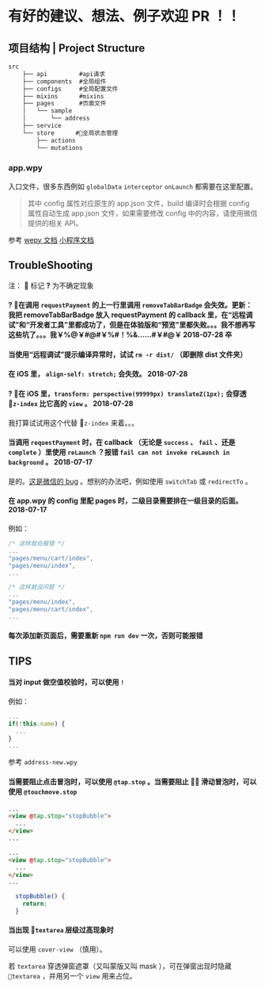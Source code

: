 # 有好的建议、想法、例子欢迎 PR ！！

## 项目结构 | Project Structure

```cmd
src
    ├── api         #api请求
    ├── components  #全局组件
    ├── configs     #全局配置文件
    ├── mixins      #mixins
    ├── pages       #页面文件
    │   └── sample  
    │       └── address
    ├── service  
    └── store      #全局状态管理
        ├── actions
        └── mutations


```



### app.wpy

入口文件，很多东西例如 `globalData` `interceptor` `onLaunch` 都需要在这里配置。

> 其中 config 属性对应原生的 app.json 文件，build 编译时会根据 config 属性自动生成 app.json 文件，如果需要修改 config 中的内容，请使用微信提供的相关 API。

参考 [wepy 文档](https://tencent.github.io/wepy/document.html#/?id=%E5%B0%8F%E7%A8%8B%E5%BA%8F%E5%85%A5%E5%8F%A3appwpy) [小程序文档](https://developers.weixin.qq.com/miniprogram/dev/framework/config.html)

## TroubleShooting

注：  标记 **?** 为不确定现象

#### **?**  在调用 `requestPayment` 的上一行里调用 `removeTabBarBadge` 会失效。更新：我把 removeTabBarBadge 放入 requestPayment 的 callback 里，在“远程调试”和“开发者工具”里都成功了，但是在体验版和“预览”里都失败。。。我不想再写这些坑了。。。我￥%@￥#@#￥%#！%&……#￥#@￥ 2018-07-28 卒

#### 当使用“远程调试”提示编译异常时，试试 `rm -r dist/` （即删除 dist 文件夹）

#### 在 iOS 里， `align-self: stretch;` 会失效。 2018-07-28

#### **?**  在 iOS 里，`transform: perspective(99999px) translateZ(1px);` 会穿透 `z-index` 比它高的 `view` 。 2018-07-28

我打算试试用这个代替 `z-index` 来着。。。

#### 当调用 `requestPayment` 时，在 callback （无论是 `success` 、 `fail` 、还是 `complete` ）里使用 `reLaunch` ？报错 `fail can not invoke reLaunch in background` 。 2018-07-17

是的。[这是微信的 bug](https://developers.weixin.qq.com/blogdetail?action=get_post_info&lang=zh_CN&token=&docid=0004a6a4478e60234ba6e5c585b000) 。想别的办法吧，例如使用 `switchTab` 或 `redirectTo` 。

#### 在 app.wpy 的 config 里配 pages 时，二级目录需要排在一级目录的后面。 2018-07-17

例如：

```js
/* 这样就会报错 */
...
"pages/menu/cart/index",
"pages/menu/index",
...

/* 这样就没问题 */
...
"pages/menu/index",
"pages/menu/cart/index",
...
```

#### 每次添加新页面后，需要重新 `npm run dev` 一次，否则可能报错

## TIPS

#### 当对 input 做空值校验时，可以使用 `!`

例如：

```js
...
if(!this.name) {
  ...
}
...
```

参考 `address-new.wpy`

#### 当需要阻止点击冒泡时，可以使用 `@tap.stop` 。当需要阻止  滑动冒泡时，可以使用 `@touchmove.stop`

```html
...
<view @tap.stop="stopBubble">
  ...
</view>
...

...
<view @tap.stop="stopBubble">
  ...
</view>
...
```

```js
  stopBubble() {
    return;
  }
```

#### 当出现 `textarea` 层级过高现象时

可以使用 `cover-view` （慎用）。

若 `textarea` 穿透弹窗遮罩（又叫蒙版又叫 mask ），可在弹窗出现时隐藏 `textarea` ，并用另一个 `view` 用来占位。
